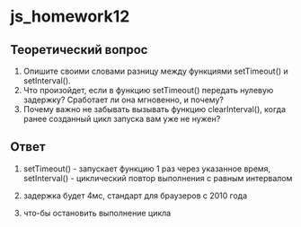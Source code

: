 # js_homework12

## Теоретический вопрос

1. Опишите своими словами разницу между функциями setTimeout() и setInterval().
2. Что произойдет, если в функцию setTimeout() передать нулевую задержку? Сработает ли она мгновенно, и почему?
3. Почему важно не забывать вызывать функцию clearInterval(), когда ранее созданный цикл запуска вам уже не нужен?

## Ответ

1. setTimeout() - запускает функцию 1 раз через указанное время, setInterval() - циклический повтор выполнения с равным интервалом

2. задержка будет 4мс, стандарт для браузеров с 2010 года

3. что-бы остановить выполнение цикла
